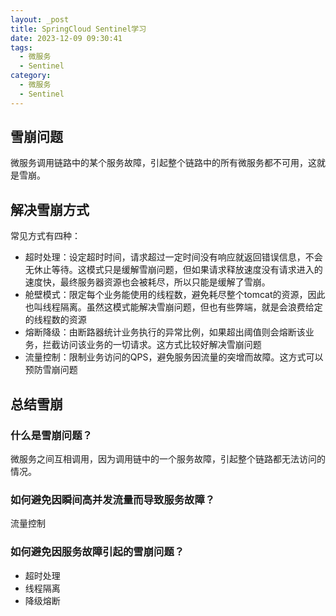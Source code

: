 ```yaml
---
layout: _post
title: SpringCloud Sentinel学习
date: 2023-12-09 09:30:41
tags: 
  - 微服务
  - Sentinel
category: 
  - 微服务
  - Sentinel
---
```

## 雪崩问题
微服务调用链路中的某个服务故障，引起整个链路中的所有微服务都不可用，这就是雪崩。

## 解决雪崩方式
常见方式有四种：
- 超时处理：设定超时时间，请求超过一定时间没有响应就返回错误信息，不会无休止等待。这模式只是缓解雪崩问题，但如果请求释放速度没有请求进入的速度快，最终服务器资源也会被耗尽，所以只能是缓解了雪崩。
- 舱壁模式：限定每个业务能使用的线程数，避免耗尽整个tomcat的资源，因此也叫线程隔离。虽然这模式能解决雪崩问题，但也有些弊端，就是会浪费给定的线程数的资源
- 熔断降级：由断路器统计业务执行的异常比例，如果超出阈值则会熔断该业务，拦截访问该业务的一切请求。这方式比较好解决雪崩问题
- 流量控制：限制业务访问的QPS，避免服务因流量的突增而故障。这方式可以预防雪崩问题

## 总结雪崩
### 什么是雪崩问题？
微服务之间互相调用，因为调用链中的一个服务故障，引起整个链路都无法访问的情况。
### 如何避免因瞬间高并发流量而导致服务故障？
流量控制
### 如何避免因服务故障引起的雪崩问题？
- 超时处理
- 线程隔离
- 降级熔断